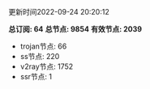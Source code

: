 更新时间2022-09-24 20:20:12

**总订阅: 64**
**总节点: 9854**
**有效节点: 2039**
- trojan节点: 66
- ss节点: 220
- v2ray节点: 1752
- ssr节点: 1
